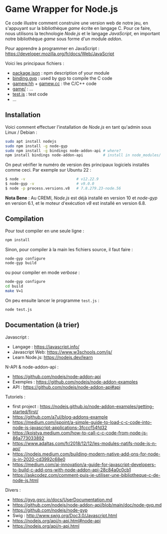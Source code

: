 # Game Wrapper for Node.js

Ce code illustre comment construire une version web de notre jeu, en s'appuyant
sur la bibliothèque *game* écrite en langage C. Pour ce faire, nous utilisons la
technologie *Node.js* et le langage *JavaScript*, en important notre
bibliothèque *game* sous forme d'un module *addon*.

Pour apprendre à programmer en JavaScript : <https://developer.mozilla.org/fr/docs/Web/JavaScript>

Voici les principaux fichiers :

* [package.json](package.json) : npm description of your module
* [binding.gyp](binding.gyp) : used by gyp to compile the C code
* [gamew.hh](gamew.hh) + [gamew.cc](gamew.cc) : the C/C++ code
* [game/](game/) : ...
* [test.js](test.js) : test code
* ...


## Installation

Voici comment effectuer l'installation de *Node.js* en tant qu'admin sous Linux / Debian :

```bash
sudo apt install nodejs
sudo npm install -g node-gyp
sudo npm install -g bindings node-addon-api # where?
npm install bindings node-addon-api         # install in node_modules/
```

On peut vérifier le numéro de version des principaux logiciels installés comme
ceci. Par exemple sur Ubuntu 22 :

```bash
$ node -v                       # v12.22.9
$ node-gyp -v                   # v9.0.0
$ node -p process.versions.v8   # 7.8.279.23-node.56
```

**Nota Bene** : Au CREMI, *Node.js* est déjà installé en version 10 et
*node-gyp* en version 6.1, et le moteur d'exécution *v8* est installé en version
6.8.

## Compilation

Pour tout compiler en une seule ligne :

```bash
npm install
```

Sinon, pour compiler à la main les fichiers source, il faut faire :

```bash
node-gyp configure
node-gyp build
```

ou pour compiler en mode *verbose* :

```bash
node-gyp configure
cd build
make V=1
```

On peu ensuite lancer le programme `test.js` :

```bash
node test.js
```

## Documentation (à trier)

Javascript :

* Langage : <https://javascript.info/>
* Javascript Web: <https://www.w3schools.com/js/>
* Learn Node.js: <https://nodejs.dev/learn>

N-API & node-addon-api :

* <https://github.com/nodejs/node-addon-api>
* Exemples : <https://github.com/nodejs/node-addon-examples>
* API : <https://github.com/nodejs/node-addon-api#api>

Tutoriels :

* first project : <https://nodejs.github.io/node-addon-examples/getting-started/first/>
* <https://github.com/a7ul/blog-addons-example>
* <https://medium.com/jspoint/a-simple-guide-to-load-c-c-code-into-node-js-javascript-applications-3fcccf54fd32>
* <https://koistya.medium.com/how-to-call-c-c-code-from-node-js-86a773033892>
* <https://www.adaltas.com/fr/2018/12/12/les-modules-natifs-node-js-n-api/>
* <https://nodejs.medium.com/building-modern-native-add-ons-for-node-js-in-2020-cd3992c68e0>
* <https://medium.com/ai-innovation/a-guide-for-javascript-developers-to-build-c-add-ons-with-node-addon-api-28c84a0c0cb1>
* <https://askcodez.com/comment-puis-je-utiliser-une-bibliotheque-c-de-node-js.html>

Divers :

* <https://gyp.gsrc.io/docs/UserDocumentation.md>
* <https://github.com/nodejs/node-addon-api/blob/main/doc/node-gyp.md>
* <https://github.com/nodejs/node-gyp>
* Swig : <http://www.swig.org/Doc3.0/Javascript.html>
* <https://nodejs.org/api/n-api.html#node-api>
* <https://nodejs.org/api/n-api.html>

